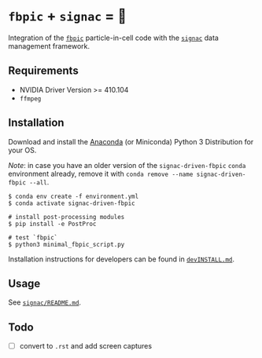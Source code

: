 # `fbpic` + `signac` = 💓

Integration of the [`fbpic`](https://fbpic.github.io) particle-in-cell code with the [`signac`](https://signac.io) data management framework.

## Requirements

- NVIDIA Driver Version >= 410.104
- `ffmpeg`

## Installation

Download and install the [Anaconda](https://www.anaconda.com) (or Miniconda) Python 3
Distribution for your OS.

*Note*: in case you have an older version of the `signac-driven-fbpic` `conda` environment
already, remove it with `conda remove --name signac-driven-fbpic --all`.

```console
$ conda env create -f environment.yml
$ conda activate signac-driven-fbpic

# install post-processing modules
$ pip install -e PostProc

# test `fbpic`
$ python3 minimal_fbpic_script.py
```

Installation instructions for developers can be found in [`devINSTALL.md`](https://github.com/berceanu/signac-driven-fbpic/blob/master/devINSTALL.md).

## Usage

See [`signac/README.md`](https://github.com/berceanu/signac-driven-fbpic/blob/master/signac/README.md).

## Todo

- [ ] convert to `.rst` and add screen captures
